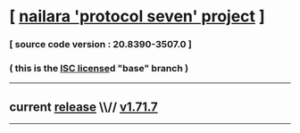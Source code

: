 
# [ [nailara 'protocol seven' project](http://nailara.network/) ]

### [ source code version : 20.8390-3507.0 ]

### ( this is the [ISC license](license)d "base" branch )
---
## current [release](https://github.com/taekiten/nailara/releases) \\\\// [v1.71.7](https://github.com/taekiten/nailara/releases/tag/v1.71.7)
---
